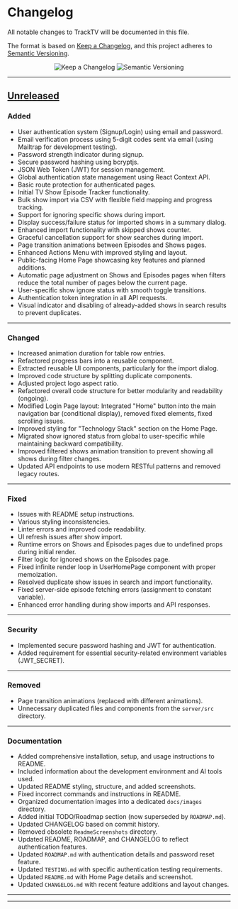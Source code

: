 # Changelog

All notable changes to TrackTV will be documented in this file.

The format is based on [Keep a Changelog](https://keepachangelog.com/en/1.1.0/),
and this project adheres to [Semantic Versioning](https://semver.org/spec/v2.0.0.html).

<p align="center">
  <img src="https://img.shields.io/badge/Keep%20a%20Changelog-遵守-brightgreen.svg?style=for-the-badge" alt="Keep a Changelog" />
  <img src="https://img.shields.io/badge/Semantic%20Versioning-2.0.0-blue?style=for-the-badge" alt="Semantic Versioning" />
</p>

---

## [Unreleased]

### Added
- User authentication system (Signup/Login) using email and password.
- Email verification process using 5-digit codes sent via email (using Mailtrap for development testing).
- Password strength indicator during signup.
- Secure password hashing using bcryptjs.
- JSON Web Token (JWT) for session management.
- Global authentication state management using React Context API.
- Basic route protection for authenticated pages.
- Initial TV Show Episode Tracker functionality.
- Bulk show import via CSV with flexible field mapping and progress tracking.
- Support for ignoring specific shows during import.
- Display success/failure status for imported shows in a summary dialog.
- Enhanced import functionality with skipped shows counter.
- Graceful cancellation support for show searches during import.
- Page transition animations between Episodes and Shows pages.
- Enhanced Actions Menu with improved styling and layout.
- Public-facing Home Page showcasing key features and planned additions.
- Automatic page adjustment on Shows and Episodes pages when filters reduce the total number of pages below the current page.
- User-specific show ignore status with smooth toggle transitions.
- Authentication token integration in all API requests.
- Visual indicator and disabling of already-added shows in search results to prevent duplicates.

---

### Changed
- Increased animation duration for table row entries.
- Refactored progress bars into a reusable component.
- Extracted reusable UI components, particularly for the import dialog.
- Improved code structure by splitting duplicate components.
- Adjusted project logo aspect ratio.
- Refactored overall code structure for better modularity and readability (ongoing).
- Modified Login Page layout: Integrated "Home" button into the main navigation bar (conditional display), removed fixed elements, fixed scrolling issues.
- Improved styling for "Technology Stack" section on the Home Page.
- Migrated show ignored status from global to user-specific while maintaining backward compatibility.
- Improved filtered shows animation transition to prevent showing all shows during filter changes.
- Updated API endpoints to use modern RESTful patterns and removed legacy routes.

---

### Fixed
- Issues with README setup instructions.
- Various styling inconsistencies.
- Linter errors and improved code readability.
- UI refresh issues after show import.
- Runtime errors on Shows and Episodes pages due to undefined props during initial render.
- Filter logic for ignored shows on the Episodes page.
- Fixed infinite render loop in UserHomePage component with proper memoization.
- Resolved duplicate show issues in search and import functionality.
- Fixed server-side episode fetching errors (assignment to constant variable).
- Enhanced error handling during show imports and API responses.

---

### Security
- Implemented secure password hashing and JWT for authentication.
- Added requirement for essential security-related environment variables (JWT_SECRET).

---

### Removed
- Page transition animations (replaced with different animations).
- Unnecessary duplicated files and components from the `server/src` directory.

---

### Documentation
- Added comprehensive installation, setup, and usage instructions to README.
- Included information about the development environment and AI tools used.
- Updated README styling, structure, and added screenshots.
- Fixed incorrect commands and instructions in README.
- Organized documentation images into a dedicated `docs/images` directory.
- Added initial TODO/Roadmap section (now superseded by `ROADMAP.md`).
- Updated CHANGELOG based on commit history.
- Removed obsolete `ReadmeScreenshots` directory.
- Updated README, ROADMAP, and CHANGELOG to reflect authentication features.
- Updated `ROADMAP.md` with authentication details and password reset feature.
- Updated `TESTING.md` with specific authentication testing requirements.
- Updated `README.md` with Home Page details and screenshot.
- Updated `CHANGELOG.md` with recent feature additions and layout changes.

---

<!-- Add previous version sections here if/when tags are created -->
<!--
## [1.0.0] - YYYY-MM-DD

<details>
<summary><strong>Click to expand</strong></summary>

### Added
- Initial release features...

</details>
-->

---

<!-- Link Definitions -->
[Unreleased]: https://github.com/sagy101/tv-tracker/compare/2b76f9766c610a2f341892af05c4e13ed2d59afc...HEAD 